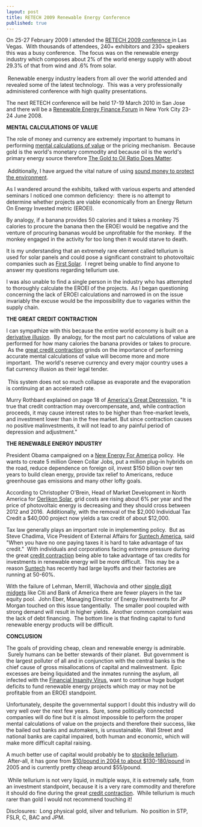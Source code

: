 ```yaml
---
layout: post
title: RETECH 2009 Renewable Energy Conference
published: true
---
```

<p>On 25-27 February 2009 I attended the <a href="http://www.retech2009.com/" target="_blank">RETECH 2009 conference </a>in Las Vegas.  With thousands of attendees, 240+ exhibitors and 230+ speakers this was a busy conference.  The focus was on the renewable energy industry which composes about 2% of the world energy supply with about 29.3% of that from wind and .6% from solar. <br/><br/> Renewable energy industry leaders from all over the world attended and revealed some of the latest technology.  This was a very professionally administered conference with high quality presentations.</p>
<p>The next RETECH conference will be held 17-19 March 2010 in San Jose and there will be a <a href="http://www.reffwallstreet.com/" target="_blank">Renewable Energy Finance Forum</a> in New York City 23-24 June 2008.</p>
<p><strong>MENTAL CALCULATIONS OF VALUE</strong></p>
<p>The role of money and currency are extremely important to humans in performing <a href="http://www.runtogold.com/2008/08/value-calculation/" target="_blank">mental calculations of value</a> or the pricing mechanism.  Because gold is the world's monetary commodity and because oil is the world's primary energy source therefore <a href="http://www.runtogold.com/2008/12/why-the-gold-to-oil-ratio-matters/" target="_blank">The Gold to Oil Ratio Does Matter</a>. <br/><br/> Additionally, I have argued the vital nature of using <a href="http://www.runtogold.com/2009/02/sound-money-and-the-environment/" target="_blank">sound money to protect the environment</a>.</p>
<p>As I wandered around the exhibits, talked with various experts and attended seminars I noticed one common deficiency:  there is no attempt to determine whether projects are viable economically from an Energy Return On Energy Invested metric (EROEI).</p>
<p>By analogy, if a banana provides 50 calories and it takes a monkey 75 calories to procure the banana then the EROEI would be negative and the venture of procuring bananas would be unprofitable for the monkey.  If the monkey engaged in the activity for too long then it would starve to death.</p>
<p>It is my understanding that an extremely rare element called tellurium is used for solar panels and could pose a significant constraint to photovoltaic companies such as <a href="http://seekingalpha.com/article/55845-reality-check-first-solar-and-tellurium" target="_blank">First Solar</a>.  I regret being unable to find anyone to answer my questions regarding tellurium use.</p>
<p>I was also unable to find a single person in the industry who has attempted to thoroughly calculate the EROEI of the projects.  As I began questioning concerning the lack of EROEI calculations and narrowed in on the issue invariably the excuse would be the impossibility due to vagaries within the supply chain.</p>
<p><strong>THE GREAT CREDIT CONTRACTION</strong></p>
<p>I can sympathize with this because the entire world economy is built on a <a href="http://www.runtogold.com/2008/10/derivative-illusion/" target="_blank">derivative illusion</a>.  By analogy, for the most part no calculations of value are performed for how many calories the banana provides or takes to procure.  As the <a href="http://www.creditcontraction.com" target="_blank">great credit contraction</a> grinds on the importance of performing accurate mental calculations of value will become more and more important.  The world's reserve currency and every major country uses a fiat currency illusion as their legal tender. <br/><br/> This system does not so much collapse as evaporate and the evaporation is continuing at an accelerated rate.  </p>
<p>Murry Rothbard explained on page 18 of <a href="https://www.amazon.com/dp/0945466056?tag=run07-20&amp;camp=0&amp;creative=0&amp;linkCode=as4&amp;creativeASIN=0945466056&amp;adid=04BD3XB3H9KRDQ3RXW4R&amp;" target="_blank">America's Great Depression</a>, "It is true that credit contraction may overcompensate, and, while contraction proceeds, it may cause interest rates to be higher than free-market levels, and investment lower than in the free market. But since contraction causes no positive malinvestments, it will not lead to any painful period of depression and adjustment."</p>
<p><strong>THE RENEWABLE ENERGY INDUSTRY</strong></p>
<p>President Obama campaigned on a <a href="http://my.barackobama.com/page/content/newenergy" target="_blank">New Energy For America</a> policy.  He wants to create 5 million Green Collar Jobs, put a million plug-in hybrids on the road, reduce dependence on foreign oil, invest $150 billion over ten years to build clean energy, provide tax relief to Americans, reduce greenhouse gas emissions and many other lofty goals.</p>
<p>According to Christopher O'Brein, Head of Market Development in North America for <a href="http://www.oerlikon.com" target="_blank">Oerlikon Solar</a>, grid costs are rising about 6% per year and the price of photovoltaic energy is decreasing and they should cross between 2012 and 2016.  Additionally, with the removal of the $2,000 Individual Tax Credit a $40,000 project now yields a tax credit of about $12,000. </p>
<p>Tax law generally plays an important role in implementing policy.  But as Steve Chadima, Vice President of External Affairs for <a href="http://www.suntech-power.com/" target="_blank">Suntech America</a>, said "When you have no one paying taxes it is hard to take advantage of tax credit."  With individuals and corporations facing extreme pressure during the great <a href="http://www.creditcontraction.com" target="_blank">credit contraction</a> being able to take advantage of tax credits for investments in renewable energy will be more difficult.  This may be a reason <a href="http://seekingalpha.com/article/114482-suntech-power-laid-off-10-of-workforce-factories-running-at-50-60-capacity" target="_blank">Suntech</a> has recently had large layoffs and their factories are running at 50-60%.</p>
<p>With the failure of Lehman, Merrill, Wachovia and other <a href="http://www.runtogold.com/2009/02/a-herd-of-single-digit-midgets/" target="_blank">single digit midgets</a> like Citi and Bank of America there are fewer players in the tax equity pool.  John Eber, Managing Director of Energy Investments for JP Morgan touched on this issue tangentially.  The smaller pool coupled with strong demand will result in higher yields.  Another common complaint was the lack of debt financing.  The bottom line is that finding capital to fund renewable energy products will be difficult.</p>
<p><strong>CONCLUSION</strong></p>
<p>The goals of providing cheap, clean and renewable energy is admirable.  Surely humans can be better stewards of their planet.  But government is the largest polluter of all and in conjunction with the central banks is the chief cause of gross misallocations of capital and malinvestment.  Epic excesses are being liquidated and the inmates running the asylum, all infected with the <a href="http://globaleconomicanalysis.blogspot.com/2008/12/dangerous-virus-rapidly-spreading-globe.html" target="_blank">Financial Insanity Virus</a>, want to continue huge budget deficits to fund renewable energy projects which may or may not be profitable from an EROEI standpoint.</p>
<p>Unfortunately, despite the governmental support I doubt this industry will do very well over the next few years.  Sure, some politically connected companies will do fine but it is almost impossible to perform the proper mental calculations of value on the projects and therefore their success, like the bailed out banks and automakers, is unsustainable.  Wall Street and national banks are capital impaired, both human and economic, which will make more difficult capital raising.</p>
<p>A much better use of capital would probably be to <a href="http://micronmetals.com/tellurium.htm" target="_blank">stockpile tellurium</a>.  After-all, it has gone from <a href="http://seekingalpha.com/article/55959-the-tellurium-supernova" target="_blank">$10/pound in 2004 to about $130-180/pound</a> in 2005 and is currently pretty cheap around $55/pound. <br/><br/> While tellurium is not very liquid, in multiple ways, it is extremely safe, from an investment standpoint, because it is a very rare commodity and therefore it should do fine during the great <a href="http://www.creditcontraction.com" target="_blank">credit contraction</a>.  While tellurium is much rarer than gold I would not recommend touching it!</p>
<p>Disclosures:  Long physical gold, silver and tellurium.  No position in STP, FSLR, C, BAC and JPM.</p>
